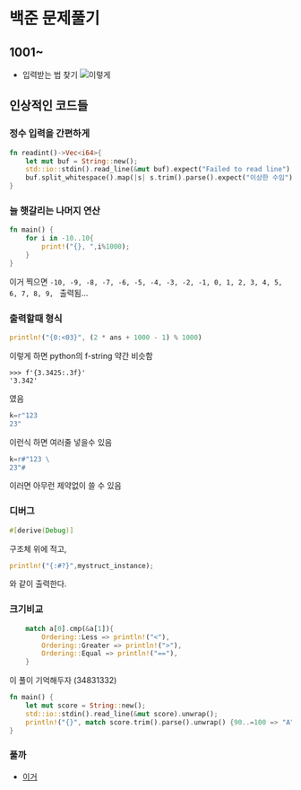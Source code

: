 # 백준 문제풀기

## 1001~
- 입력받는 법 찾기 ![이렇게](https://comb.tistory.com/9)

## 인상적인 코드들

### 정수 입력을 간편하게
```rs
fn readint()->Vec<i64>{
    let mut buf = String::new();
    std::io::stdin().read_line(&mut buf).expect("Failed to read line");
    buf.split_whitespace().map(|s| s.trim().parse().expect("이상한 수임")).collect::<Vec<_>>()
}
```

### 늘 햇갈리는 나머지 연산

```rs
fn main() {
    for i in -10..10{
        print!("{}, ",i%1000);
    }
}
```
이거 찍으면 `-10, -9, -8, -7, -6, -5, -4, -3, -2, -1, 0, 1, 2, 3, 4, 5, 6, 7, 8, 9, ` 출력됨...

### 출력할때 형식

```rs
println!("{0:<03}", (2 * ans + 1000 - 1) % 1000)
```
이렇게 하면 python의 f-string 약간 비슷함
    
    >>> f'{3.3425:.3f}'
    '3.342'
였음

```rs
k=r"123
23"
```
이런식 하면 여러줄 넣을수 있음
```rs
k=r#"123 \
23"#
```
이러면 아무런 제약없이 쓸 수 있음

### 디버그
```rs
#[derive(Debug)]
```
구조체 위에 적고, 
```rs
println!("{:#?}",mystruct_instance);
```
와 같이 출력한다.

### 크기비교
```rs
    match a[0].cmp(&a[1]){
        Ordering::Less => println!("<"),
        Ordering::Greater => println!(">"),
        Ordering::Equal => println!("=="),
    }
```

이 풀이 기억해두자 (34831332)
```rs
fn main() {
    let mut score = String::new();
    std::io::stdin().read_line(&mut score).unwrap();
    println!("{}", match score.trim().parse().unwrap() {90..=100 => "A", 80..=89 => "B", 70..=79 => "C", 60..=69 => "D", _ => "F"});
}
```

### 풀까
- [이거](https://www.acmicpc.net/problem/3955)